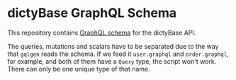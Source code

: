 # dictyBase GraphQL Schema

This repository contains [GraphQL schema](https://graphql.github.io/learn/schema/) for the dictyBase API.

The queries, mutations and scalars have to be separated due to the way that `gqlgen` reads the schema. If we feed it `user.graphql` and `order.graphql`, for example, and both of them have a `Query` type, the script won't work. There can only be one unique type of that name.
